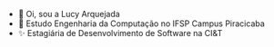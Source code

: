 - 👋 Oi, sou a Lucy Arquejada
- 🌱 Estudo Engenharia da Computação no IFSP Campus Piracicaba
- ✨ Estagiária de Desenvolvimento de Software na CI&T



<!---
arquejadalucy/arquejadalucy is a ✨ special ✨ repository because its `README.md` (this file) appears on your GitHub profile.
You can click the Preview link to take a look at your changes.
--->
